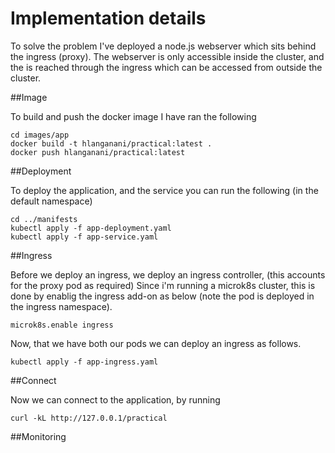 # Implementation details

To solve the problem I've deployed a node.js webserver which sits behind the ingress (proxy).
The webserver is only accessible inside the cluster, and the is reached through the ingress which can be accessed from outside the cluster.

##Image

To build and push the docker image I have ran the following

```
cd images/app
docker build -t hlanganani/practical:latest .
docker push hlanganani/practical:latest
```


##Deployment

To deploy the application, and the service  you can run the following (in the default namespace)

```
cd ../manifests
kubectl apply -f app-deployment.yaml
kubectl apply -f app-service.yaml 
```


##Ingress

Before we deploy an ingress, we deploy an ingress controller, (this accounts for the proxy pod as required)
Since i'm running a microk8s cluster, this is done by enablig the ingress add-on as below (note the pod is deployed in the ingress namespace).

```
microk8s.enable ingress

```
Now, that we have both our pods we can deploy an ingress as follows.

```
kubectl apply -f app-ingress.yaml
```

##Connect

Now we can connect to the application, by running

```
curl -kL http://127.0.0.1/practical
```


##Monitoring